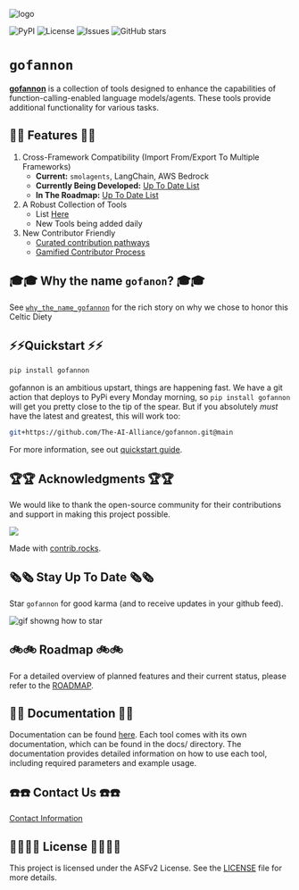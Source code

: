 ![logo](https://the-ai-alliance.github.io/gofannon/assets/images/logo_1000x1260.png)
<!-- ![CI](https://github.com/The-AI-Alliance/gofannon/actions/workflows/main.yml/badge.svg) -->
![PyPI](https://img.shields.io/pypi/v/gofannon)
![License](https://img.shields.io/github/license/The-AI-Alliance/gofannon)
![Issues](https://img.shields.io/github/issues/The-AI-Alliance/gofannon)
![GitHub stars](https://img.shields.io/github/stars/The-AI-Alliance/gofannon?style=social)

# `gofannon`  
  
**[gofannon](https://the-ai-alliance.github.io/gofannon/)** is a collection of tools designed to enhance the capabilities of 
function-calling-enabled language models/agents. These tools provide additional
functionality for various tasks.  


## 🌟🌟 Features 🌟🌟 

1. Cross-Framework Compatibility (Import From/Export To Multiple Frameworks)
   - **Current:** `smolagents`, LangChain, AWS Bedrock
   - **Currently Being Developed:** [Up To Date List](https://github.com/The-AI-Alliance/gofannon/issues?q=is%3Aissue%20state%3Aopen%20label%3Aframework%20assignee:*)
   - **In The Roadmap:** [Up To Date List](https://github.com/The-AI-Alliance/gofannon/issues?q=is%3Aissue%20state%3Aopen%20label%3Aframework%20no%3Aassignee)
2. A Robust Collection of Tools
   - List [Here](https://github.com/The-AI-Alliance/gofannon/pulls?q=is%3Apr+is%3Aclosed+label%3Atool)
   - New Tools being added daily
3. New Contributor Friendly
   - [Curated contribution pathways](https://the-ai-alliance.github.io/gofannon/developers/) 
   - [Gamified Contributor Process](https://the-ai-alliance.github.io/gofannon/leaderboard.html)
## 🎓🎓 Why the name `gofanon`? 🎓🎓

See [`why_the_name_gofannon`](https://the-ai-alliance.github.io/gofannon/about/the_name_gofannon/) for the rich story on why we chose to honor this Celtic Diety

## ⚡️⚡️Quickstart ⚡️⚡️

```bash  
pip install gofannon  
```

gofannon is an ambitious upstart, things are happening fast. We have a git
action that deploys to PyPi every Monday morning, so `pip install gofannon`
will get you pretty close to the tip of the spear. But if you absolutely _must_
have the latest and greatest, this will work too:

```bash
git+https://github.com/The-AI-Alliance/gofannon.git@main
```

For more information, see out [quickstart guide](https://github.com/The-AI-Alliance/gofannon/blob/main/docs/quickstart.md).

## 🏆🏆 Acknowledgments 🏆🏆

We would like to thank the open-source community for their contributions and support in making this project possible.

<a href="https://github.com/The-AI-Alliance/gofannon/graphs/contributors">
  <img src="https://contrib.rocks/image?repo=The-AI-Alliance/gofannon" />
</a>

Made with [contrib.rocks](https://contrib.rocks).

## 🗞️🗞️ Stay Up To Date 🗞️🗞️

Star `gofannon` for good karma (and to receive updates in your github feed).

![gif showng how to star](https://the-ai-alliance.github.io/gofannon/assets/images/github-star.gif)

## 🚲🚲 Roadmap  🚲🚲
  
For a detailed overview of planned features and their current status, please refer to the [ROADMAP](https://github.com/The-AI-Alliance/gofannon/blob/main/ROADMAP.md).   

## 📘📘 Documentation 📘📘

Documentation can be found [here](https://github.com/The-AI-Alliance/gofannon/tree/main/docs). Each tool comes with its own documentation, which can be found in the docs/ directory. The documentation provides detailed information on how to use each tool, including required parameters and example usage.

## ☎️☎️ Contact Us ☎️☎️

[Contact Information](https://the-ai-alliance.github.io/gofannon/community/contact.html)

## 🧑‍⚖️🧑‍⚖️ License 🧑‍⚖️🧑‍⚖️
  
This project is licensed under the ASFv2 License. See the [LICENSE](https://github.com/The-AI-Alliance/gofannon/blob/main/LICENSE) file for more details.

  
  
